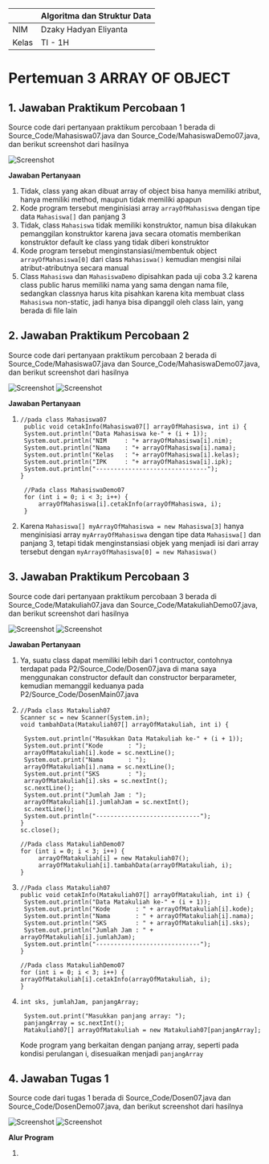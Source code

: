| | Algoritma dan Struktur Data|
|--|--|
| NIM | Dzaky Hadyan Eliyanta |
| Kelas | TI - 1H |

# Pertemuan 3 ARRAY OF OBJECT

## 1. Jawaban Praktikum Percobaan 1

Source code dari pertanyaan praktikum percobaan 1 berada di Source_Code/Mahasiswa07.java dan Source_Code/MahasiswaDemo07.java, dan berikut screenshot dari hasilnya

![Screenshot](Assets/Screenshot%202025-02-27%20102014.png)

**Jawaban Pertanyaan**

1. Tidak, class yang akan dibuat array of object bisa hanya memiliki atribut, hanya memiliki method, maupun tidak memiliki apapun
2. Kode program tersebut menginisiasi array `arrayOfMahasiswa` dengan tipe data `Mahasiswa[]` dan panjang 3
3. Tidak, class `Mahasiswa` tidak memiliki konstruktor, namun bisa dilakukan pemanggilan konstruktor karena java secara otomatis memberikan konstruktor default ke class yang tidak diberi konstruktor
4. Kode program tersebut menginstansiasi/membentuk object `arrayOfMahasiswa[0]` dari class `Mahasiswa()` kemudian mengisi nilai atribut-atributnya secara manual
5. Class `Mahasiswa` dan `MahasiswaDemo` dipisahkan pada uji coba 3.2 karena class public harus memiliki nama yang sama dengan nama file, sedangkan classnya harus kita pisahkan karena kita membuat class `Mahasiswa` non-static, jadi hanya bisa dipanggil oleh class lain, yang berada di file lain

## 2. Jawaban Praktikum Percobaan 2

Source code dari pertanyaan praktikum percobaan 2 berada di Source_Code/Mahasiswa07.java dan Source_Code/MahasiswaDemo07.java, dan berikut screenshot dari hasilnya

![Screenshot](Assets/Screenshot%202025-02-27%20105328.png)
![Screenshot](Assets/Screenshot%202025-02-27%20105746.png)

**Jawaban Pertanyaan**

1.     //pada class Mahasiswa07
        public void cetakInfo(Mahasiswa07[] arrayOfMahasiswa, int i) {
        System.out.println("Data Mahasiswa ke-" + (i + 1));
        System.out.println("NIM     : "+ arrayOfMahasiswa[i].nim);
        System.out.println("Nama    : "+ arrayOfMahasiswa[i].nama);
        System.out.println("Kelas   : "+ arrayOfMahasiswa[i].kelas);
        System.out.println("IPK     : "+ arrayOfMahasiswa[i].ipk);
        System.out.println("-------------------------------");
       }

        //Pada class MahasiswaDemo07
        for (int i = 0; i < 3; i++) {
            arrayOfMahasiswa[i].cetakInfo(arrayOfMahasiswa, i);
        }
2. Karena `Mahasiswa[] myArrayOfMahasiswa = new Mahasiswa[3]` hanya menginisiasi array `myArrayOfMahasiswa` dengan tipe data `Mahasiswa[]` dan panjang 3, tetapi tidak menginstansiasi objek yang menjadi isi dari array tersebut dengan `myArrayOfMahasiswa[0] = new Mahasiswa()`

## 3. Jawaban Praktikum Percobaan 3

Source code dari pertanyaan praktikum percobaan 3 berada di Source_Code/Matakuliah07.java dan Source_Code/MatakuliahDemo07.java, dan berikut screenshot dari hasilnya

![Screenshot](Assets/Screenshot%202025-02-27%20114717.png)
![Screenshot](Assets/Screenshot%202025-02-27%20114745.png)

**Jawaban Pertanyaan**

1. Ya, suatu class dapat memiliki lebih dari 1 contructor, contohnya terdapat pada P2/Source_Code/Dosen07.java di mana saya menggunakan constructor default dan constructor berparameter, kemudian memanggil keduanya pada P2/Source_Code/DosenMain07.java
2.     //Pada class Matakuliah07
       Scanner sc = new Scanner(System.in);
       void tambahData(Matakuliah07[] arrayOfMatakuliah, int i) {

        System.out.println("Masukkan Data Matakuliah ke-" + (i + 1));
        System.out.print("Kode       : ");
        arrayOfMatakuliah[i].kode = sc.nextLine();
        System.out.print("Nama       : ");
        arrayOfMatakuliah[i].nama = sc.nextLine();
        System.out.print("SKS        : ");
        arrayOfMatakuliah[i].sks = sc.nextInt();
        sc.nextLine();
        System.out.print("Jumlah Jam : ");
        arrayOfMatakuliah[i].jumlahJam = sc.nextInt();
        sc.nextLine();
        System.out.println("-----------------------------");
       }
       sc.close();

       //Pada class MatakuliahDemo07
       for (int i = 0; i < 3; i++) {
            arrayOfMatakuliah[i] = new Matakuliah07();
            arrayOfMatakuliah[i].tambahData(arrayOfMatakuliah, i);
       }
3.     //Pada class Matakuliah07
       public void cetakInfo(Matakuliah07[] arrayOfMatakuliah, int i) {
        System.out.println("Data Matakuliah ke-" + (i + 1));
        System.out.println("Kode       : " + arrayOfMatakuliah[i].kode);
        System.out.println("Nama       : " + arrayOfMatakuliah[i].nama);
        System.out.println("SKS        : " + arrayOfMatakuliah[i].sks);
        System.out.println("Jumlah Jam : " + arrayOfMatakuliah[i].jumlahJam);
        System.out.println("-----------------------------");
       }

       //Pada class MatakuliahDemo07
       for (int i = 0; i < 3; i++) {
       arrayOfMatakuliah[i].cetakInfo(arrayOfMatakuliah, i);
       }
4.     int sks, jumlahJam, panjangArray;

        System.out.print("Masukkan panjang array: ");
        panjangArray = sc.nextInt();
        Matakuliah07[] arrayOfMatakuliah = new Matakuliah07[panjangArray];
   Kode program yang berkaitan dengan panjang array, seperti pada kondisi perulangan i, disesuaikan menjadi `panjangArray`

## 4. Jawaban Tugas 1

Source code dari tugas 1 berada di Source_Code/Dosen07.java dan Source_Code/DosenDemo07.java, dan berikut screenshot dari hasilnya

![Screenshot](Assets/Screenshot%202025-02-27%20114717.png)
![Screenshot](Assets/Screenshot%202025-02-27%20114745.png)

**Alur Program**

1. 